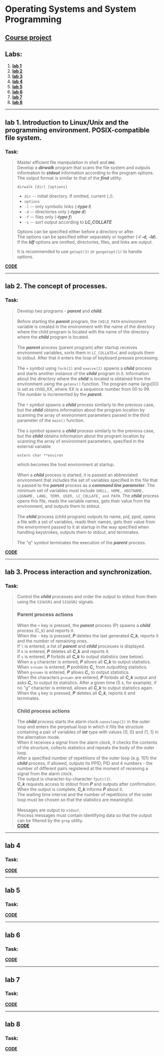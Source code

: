 # Operating Systems and System Programming

## **[Course project](https://github.com/gabrpavel/BSUIR/tree/main/term4/ОСиСП/course%20work)**

## Labs:
1. **[lab 1](https://github.com/gabrpavel/BSUIR/tree/main/term4/ОСиСП/labs/lab1)**
2. **[lab 2](https://github.com/gabrpavel/BSUIR/tree/main/term4/ОСиСП/labs/lab2)**
3. **[lab 3](https://github.com/gabrpavel/BSUIR/tree/main/term4/ОСиСП/labs/lab3)**
4. **[lab 4](https://github.com/gabrpavel/BSUIR/tree/main/term4/ОСиСП/labs/lab4)**
5. **[lab 5](https://github.com/gabrpavel/BSUIR/tree/main/term4/ОСиСП/labs/lab5)**
6. **[lab 6](https://github.com/gabrpavel/BSUIR/tree/main/term4/ОСиСП/labs/lab6)**
7. **[lab 7](https://github.com/gabrpavel/BSUIR/tree/main/term4/ОСиСП/labs/lab7)**
8. **[lab 8](https://github.com/gabrpavel/BSUIR/tree/main/term4/ОСиСП/labs/lab8)**

---

## lab 1. Introduction to Linux/Unix and the programming environment. POSIX-compatible file system.
### Task: 
> Master efficient file manipulation in shell and ***mc***.<br>
> Develop a ***dirwalk*** program that scans the file system and outputs information to ***stdout*** information according to the program options.<br>
> The output format is similar to that of the ***find*** utility.<br>
> ```
> dirwalk [dir] [options]
> ```
> - `dir` -- initial directory. If omitted, current (./).<br>
> - `options`<br>
> - `-l` -- only symbolic links (***-type l***)<br>
> - `-d` -- directories only (***-type d***)<br>
> - `-f` -- files only (***-type f***)<br>
> - `-s` -- sort output according to ***LC_COLLATE***<br>
>
> Options can be specified either before a directory or after.<br>
> The options can be specified either separately or together (***-l -d, -ld***).<br>
> If the ***ldf*** options are omitted, directories, files, and links are output.<br>
>
> It is recommended to use `getopt(3)` or `gengetopt(1)` to handle options.<br>

**[CODE](https://github.com/gabrpavel/BSUIR/tree/main/term4/ОСиСП/labs/lab1)**

---

## lab 2. The concept of processes.
### Task:
> Develop two programs - ***parent*** and ***child***.<br><br>
> Before starting the ***parent*** program, the `CHILD_PATH` environment variable is created in the environment with the name of the directory where the child program is located with the name of the directory where the ***child*** program is located.<br><br>
> The ***parent*** process (parent program) after startup receives environment variables, sorts them in `LC_COLLATE=C` and outputs them to stdout. After that it enters the loop of keyboard presses processing.<br><br>
> The `+` symbol using `fork(2)` and `execve(2)` spawns a ***child*** process and starts another instance of the ***child*** program in it. Information about the directory where the ***child*** is located is obtained from the environment using the `getenv()` function. The program name (argv[0]) is set as child_XX, where XX is a sequence number from 00 to 99. The number is incremented by the ***parent***.<br><br>
> The `*` symbol spawns a ***child*** process similarly to the previous case, but the ***child*** obtains information about the program location by scanning the array of environment parameters passed in the third parameter of the `main()` function.<br><br>
> The `&` symbol spawns a ***child*** process similarly to the previous case, but the ***child*** obtains information about the program location by scanning the array of environment parameters, specified in the external variable
> ```
> extern char **environ
> ```
> which becomes the host environment at startup.<br><br>
> When a ***child*** process is started, it is passed an abbreviated environment that includes the set of variables specified in the file that is passed to the ***parent*** process as a ***command line parameter***. The minimum set of variables must include `SHELL, HOME, HOSTNAME, LOGNAME, LANG, TERM, USER, LC_COLLATE, and PATH`. The ***child*** process opens this file, reads the variable names, gets their value from the environment, and outputs them to stdout.<br><br>
> The ***child*** process (child program) outputs its name, pid, ppid, opens a file with a set of variables, reads their names, gets their value from the environment passed to it at startup in the way specified when handling keystrokes, outputs them to stdout, and terminates.<br><br>
> The "q" symbol terminates the execution of the ***parent*** process.

**[CODE](https://github.com/gabrpavel/BSUIR/tree/main/term4/ОСиСП/labs/lab2)**

---

## lab 3. Process interaction and synchronization.
### Task: 
> Control the ***child*** processes and order the output to stdout from them using the `SIGUSR1` and `SIGUSR2` signals.
> ### Parent process actions
> When the `+` key is pressed, the ***parent*** process (P) spawns a ***child*** process (C_k) and reports it.<br>
> When the `-` key is pressed, ***P*** deletes the last generated ***C_k***, reports it and the number of remaining ones.<br>
> If `l` is entered, a list of ***parent*** and ***child*** processes is displayed.<br>
> If `k` is entered, ***P*** deletes all ***C_k*** and reports it.<br>
> If `s` is entered, ***P*** forbids all ***C_k*** to output statistics (see below).<br>
> When a `g` character is entered, ***P*** allows all ***C_k*** to output statistics.<br>
> When `s<num>` is entered, ***P*** prohibits ***C_<num>*** from outputting statistics.<br>
> When `g<num>` is entered, ***P*** allows ***C_<num>*** to output statistics.<br>
> When the characters `p<num>` are entered, ***P*** forbids all ***C_k*** output and asks ***C_<num>*** to output its statistics. After a given time (5 s, for example), if no "g" character is entered, allows all ***C_k*** to output statistics again.<br>
> When the `q` key is pressed, ***P*** deletes all ***C_k***, reports it and terminates.
> ### Child process actions
> The ***child*** process starts the alarm clock `nanosleep(2)` in the outer loop and enters the perpetual loop in which it fills the structure containing a pair of variables of ***int*** type with values {0, 0} and {1, 1} in the alternation mode.<br>
> When it receives a signal from the alarm clock, it checks the contents of the structure, collects statistics and repeats the body of the outer loop.<br>
> After a specified number of repetitions of the outer loop (e.g. 101) the ***child*** process, if allowed, outputs its PPID, PID and 4 numbers - the number of different pairs registered at the moment of receiving a signal from the alarm clock.<br>
> The output is character-by-character `fputc(3)`.<br>
> ***C_k*** requests access to stdout from ***P*** and outputs after confirmation. When the output is complete, ***C_k*** informs ***P*** about it.<br>
> The waiting time interval and the number of repetitions of the outer loop must be chosen so that the statistics are meaningful.<br><br>
> Messages are output to `stdout`.<br>
> Process messages must contain identifying data so that the output can be filtered by the `grep` utility.<br>
**[CODE](https://github.com/gabrpavel/BSUIR/tree/main/term4/ОСиСП/labs/lab3)**

---

## lab 4 
### Task: 


**[CODE](https://github.com/gabrpavel/BSUIR/tree/main/term4/ОСиСП/labs/lab4)**

---

## lab 5 
### Task: 



**[CODE](https://github.com/gabrpavel/BSUIR/tree/main/term4/ОСиСП/labs/lab5)**

---

## lab 6 
### Task: 


**[CODE](https://github.com/gabrpavel/BSUIR/tree/main/term4/ОСиСП/labs/lab6)**

---

## lab 7 
### Task: 


**[CODE](https://github.com/gabrpavel/BSUIR/tree/main/term4/ОСиСП/labs/lab7)**

---

## lab 8 
### Task: 


**[CODE](https://github.com/gabrpavel/BSUIR/tree/main/term4/ОСиСП/labs/lab8)**

